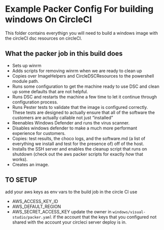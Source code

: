 #  Example Packer Config For building windows On CircleCI

This folder contains everythign you will need to build a windows image with the circleCI dsc resources on circleCI.

## What the packer job in this build does
* Sets up winrm
* Adds scripts for removing winrm when we are ready to clean up
* Copies over ImageHelpers and CircleDSCResources to the powershell module path.
* Runs some configuration to get the machine ready to use DSC and clean up some defaults that are not helpful.
* Runs DSC and restarts the machine a few time to let it continue through configuration process.
* Runs Pester tests to validate that the image is configured correctly. These tests are designed to actually ensure that all of the software the customers are actually callable not just “installed”
* Reenables Windows Defender and runs the virus scanner. 
* Disables windows defender to make a much more performant experience for customers.
* Copies: test results, the choco logs, and the software.md (a list of everything we install and test for the presence of) off of the host.
* Installs the SSH server and enables the cleanup script that runs on shutdown (check out the aws packer scripts for exactly *how* that works).
* Creates an image.

## TO SETUP
add your aws keys as env vars to the build job in the circle CI use
  * AWS_ACCESS_KEY_ID	    
  * AWS_DEFAULT_REGION		
  * AWS_SECRET_ACCESS_KEY
update the owner in `windows/visual-studio/packer.yaml` if the account that the keys that you configured not shared with the account your circleci server deploy is in.

